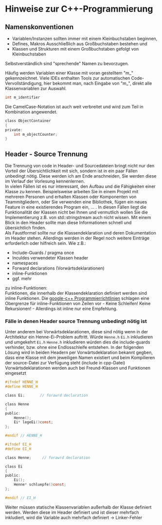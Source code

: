# Hinweise zur C++-Programmierung
## Namenskonventionen
- Variablen/Instanzen sollten immer mit einem Kleinbuchstaben beginnen,
- Defines, Makros Ausschließlich aus Großbuchstaben bestehen und
- Klassen und Strukturen mit einem Großbuchstaben gefolgt von Kleinbuchstaben

Selbstverständlich sind "sprechende" Namen zu bevorzugen.

Häufig werden Variablen einer Klasse mit voran gestelltem "m_" gekennzeichnet. Viele IDEs enthalten Tools zur automatischen Code-Vervollständigung, hier bekommt man, nach Eingabe von "m_", direkt alle Klassenvariablen zur Auswahl. 
```c 
int m_identifier
```

Die CamelCase-Notation ist auch weit verbreitet und wird zum Teil in Kombination angewendet.
```c
class ObjectContainer
{
private:  
    int m_objectCounter;
}
```


## Header - Source Trennung
Die Trennung von code in Header- und Sourcedateien bringt nicht nur den Vorteil der Übersichtlichkeit mit sich, sondern ist in ein paar Fällen unbedingt nötig. Diese werden ich am Ende anschneiden, Sie werden diese im Verlauf der Vorlesung kennenlernen.  
In vielen Fällen ist es nur interessant, den Aufbau und die Fähigkeiten einer Klasse zu kennen. Beispielsweise arbeiten Sie in einem Projekt mit mehreren Personen und erhalten Klassen oder Komponenten von Teammitgliedern, oder Sie verwenden eine Bibliothek, fügen ein neues Feature in eine existierendes Program ein, ... . In diesen Fällen liegt die Funktionalität der Klassen nicht bei Ihnen und vermutlich wollen Sie die Implementierung z.B. von std::stringstream auch nicht wissen. Mit einem Blick in den Header sollte man diese Informationen schnell und übersichtlich finden.  
Als Faustformel sollte nur die Klassendeklaration und deren Dokumentation im Header stehen. Allerdings werden in der Regel noch weitere Einträge erforderlich oder hilfreich sein. Wie z.B.:
- Include-Guards / pragma once
- Inculdes verwendeter Klassen header
- namespaces
- Forward declarations (Vorwärtsdeklarationen)
- inline-Funktionen
- ggf. mehr

zu inline-Funktionen:  
Funktionen, die innerhalb der Klassendeklaration definiert werden sind inline Funktionen. Die [google-c++ Programmierrichtlinien](https://google.github.io/styleguide/cppguide.html#Header_Files) schlagen eine Obergrenze für inline-Funktionen von Zeilen vor - Keine Schleifen! Keine Rekursionen! - Allerdings ist inline nur eine Empfehlung.

### Fälle in denen Header source Trennung unbedingt nötig ist
Unter anderem bei Vorwärtsdeklarationen, diese sind nötig wenn in der Architektur ein Henne-Ei-Problem auftritt. Würde `Henne.h`  `Ei.h` inkludieren und umgekehrt `Ei.h` `Henne.h` inkludieren würden dies die include-guards verhinder, bzw. ohne eine Endlosschleife entstehen. In der folgenden Lösung wird in beiden Headern per Vorwärtsdeklaration bekannt gegben, dass eine Klasse mit dem jeweiligen Namen existiert und beim Kompilieren der source-Datei zur Verfügung steht (include in cpp-Datei)
Vorwärtsdeklarationen werden auch bei Freund-Klassen und Funktionen eingesetzt
```c henne.h
#ifndef HENNE_H
#define HENNE_H

class Ei;       // forawrd declaration

class Henne
{
public:
    Henne();
    Ei* legeEi()const;
};

#endif // HENNE_H
```

```c ei.h
#ifndef EI_H
#define EI_H

class Henne;     // forawrd declaration

class Ei
{
public:
    Ei();
    Henne* schluepfe()const;
};

#endif // EI_H
```

Weiter müssen statische Klassenvariablen außerhalb der Klasse definiert werden. Werden diese im Header definiert und ist dieser mehrfach inkludiert, wird die Variable auch mehrfach definiert -> Linker-Fehler
